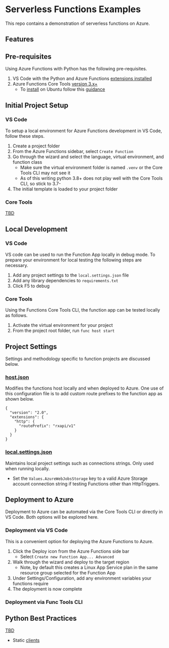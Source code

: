 # Serverless Functions Examples
This repo contains a demonstration of serverless functions on Azure.

## Features

## Pre-requisites
Using Azure Functions with Python has the following pre-requisites.

1. VS Code with the Python and Azure Functions [extensions installed](https://docs.microsoft.com/en-us/azure/azure-functions/functions-develop-vs-code?tabs=csharp#install-the-azure-functions-extension)
2. Azure Functions Core Tools [version 3.x+](https://docs.microsoft.com/en-us/azure/azure-functions/functions-run-local?tabs=linux%2Ccsharp%2Cbash)
    - To [install](https://docs.microsoft.com/en-us/azure/azure-functions/functions-run-local?tabs=linux%2Ccsharp%2Cbash#v2) 
    on Ubuntu follow this 
    [guidance](https://www.npmjs.com/package/azure-functions-core-tools)

## Initial Project Setup
### VS Code
To setup a local environment for Azure Functions development in VS Code,
follow these steps.

1. Create a project folder
2. From the Azure Functions sidebar, select `Create Function`
3. Go through the wizard and select the language, virtual environment,
and function class
    - Make sure the virtual environment folder is named `.venv` or the 
    Core Tools CLI may not see it
    - As of this writing python 3.8+ does not play well with the Core 
    Tools CLI, so stick to 3.7-
4. The initial template is loaded to your project folder

### Core Tools
[TBD](https://docs.microsoft.com/en-us/azure/azure-functions/functions-run-local?tabs=linux%2Ccsharp%2Cbash#v2)

## Local Development
 
### VS Code
VS code can be used to run the Function App locally in debug mode. To 
prepare your environment for local testing the following steps are 
necessary.

1. Add any project settings to the `local.settings.json` file
2. Add any library dependencies to `requirements.txt`
3. Click F5 to debug

### Core Tools
Using the Functions Core Tools CLI, the function app can be tested
locally as follows.

1. Activate the virtual environment for your project
2. From the project root folder, run `func host start`

## Project Settings
Settings and methodology specific to function projects are discussed
below.

### [host.json](https://docs.microsoft.com/en-us/azure/azure-functions/functions-host-json)
Modifies the functions host locally and when deployed to Azure. One use
of this configuration file is to add custom route prefixes to the 
function app as shown below.

```
{
  "version": "2.0",
  "extensions": {
    "http": {
      "routePrefix": "rxapi/v1"
    }
  }
}
```
### [local.settings.json](https://docs.microsoft.com/en-us/azure/azure-functions/functions-develop-vs-code?tabs=csharp#local-settings-file)
Maintains local project settings such as connections strings. Only used 
when running locally.

- Set the `Values.AzureWebJobsStorage` key to a valid Azure Storage account 
connection string if testing Functions other than HttpTriggers.

## Deployment to Azure
Deployment to Azure can be automated via the Core Tools CLI or directly
in VS Code. Both options will be explored here.

### Deployment via VS Code
This is a convenient option for deploying the Azure Functions to Azure.

1. Click the Deploy icon from the Azure Functions side bar
    - Select `Create new Function App... Advanced`
2. Walk through the wizard and deploy to the target region
    - Note, by default this creates a Linux App Service plan in the same
    resource group selected for the Function App
3. Under Settings/Configuration, add any environment variables your
functions require
4. The deployment is now complete

### Deployment via Func Tools CLI

## Python Best Practices
[TBD](https://docs.microsoft.com/en-us/azure/azure-functions/functions-reference-python)

- Static [clients](https://docs.microsoft.com/en-us/azure/azure-functions/manage-connections#static-clients)